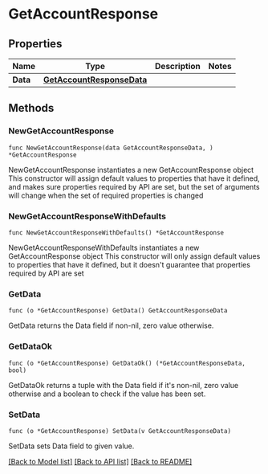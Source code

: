 # GetAccountResponse

## Properties

Name | Type | Description | Notes
------------ | ------------- | ------------- | -------------
**Data** | [**GetAccountResponseData**](GetAccountResponseData.md) |  | 

## Methods

### NewGetAccountResponse

`func NewGetAccountResponse(data GetAccountResponseData, ) *GetAccountResponse`

NewGetAccountResponse instantiates a new GetAccountResponse object
This constructor will assign default values to properties that have it defined,
and makes sure properties required by API are set, but the set of arguments
will change when the set of required properties is changed

### NewGetAccountResponseWithDefaults

`func NewGetAccountResponseWithDefaults() *GetAccountResponse`

NewGetAccountResponseWithDefaults instantiates a new GetAccountResponse object
This constructor will only assign default values to properties that have it defined,
but it doesn't guarantee that properties required by API are set

### GetData

`func (o *GetAccountResponse) GetData() GetAccountResponseData`

GetData returns the Data field if non-nil, zero value otherwise.

### GetDataOk

`func (o *GetAccountResponse) GetDataOk() (*GetAccountResponseData, bool)`

GetDataOk returns a tuple with the Data field if it's non-nil, zero value otherwise
and a boolean to check if the value has been set.

### SetData

`func (o *GetAccountResponse) SetData(v GetAccountResponseData)`

SetData sets Data field to given value.



[[Back to Model list]](../README.md#documentation-for-models) [[Back to API list]](../README.md#documentation-for-api-endpoints) [[Back to README]](../README.md)


